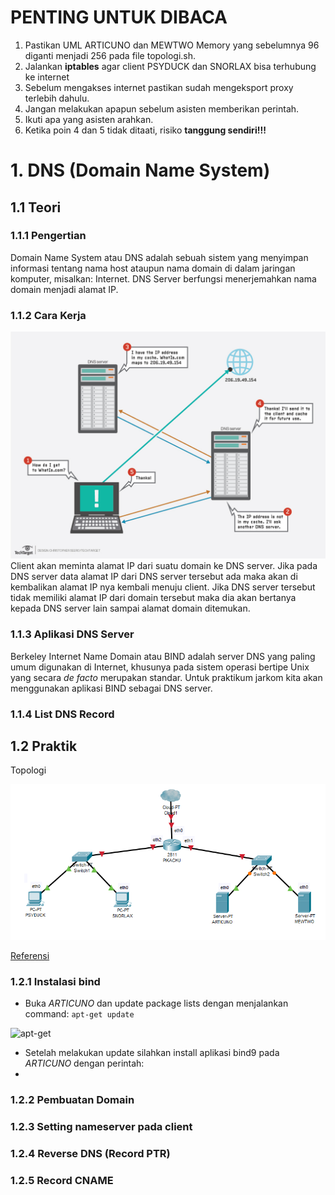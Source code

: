 # PENTING UNTUK DIBACA
1. Pastikan UML ARTICUNO dan MEWTWO Memory yang sebelumnya 96 diganti menjadi 256 pada file topologi.sh.
2. Jalankan **iptables** agar client PSYDUCK dan SNORLAX bisa terhubung ke internet
3. Sebelum mengakses internet pastikan sudah mengeksport proxy terlebih dahulu.
4. Jangan melakukan apapun sebelum asisten memberikan perintah.
5. Ikuti apa yang asisten arahkan.
6. Ketika poin 4 dan 5 tidak ditaati, risiko **tanggung sendiri!!!**

# 1. DNS (Domain Name System)
## 1.1 Teori
### 1.1.1 Pengertian
Domain Name System atau DNS adalah sebuah sistem yang menyimpan informasi tentang nama host ataupun nama domain di dalam jaringan komputer, misalkan: Internet. DNS Server berfungsi menerjemahkan nama domain menjadi alamat IP.
### 1.1.2 Cara Kerja
![CaraKerja](Gambar/CaraKerja.jpg)
Client akan meminta alamat IP dari suatu domain ke DNS server. Jika pada DNS server data alamat IP dari DNS server tersebut ada maka akan di kembalikan alamat IP nya kembali menuju client. Jika DNS server tersebut tidak memiliki alamat IP dari domain tersebut maka dia akan bertanya kepada DNS server lain sampai alamat domain ditemukan.
### 1.1.3 Aplikasi DNS Server
Berkeley Internet Name Domain atau BIND adalah server DNS yang paling umum digunakan di Internet, khusunya pada sistem operasi bertipe Unix yang secara *de facto* merupakan standar. Untuk praktikum jarkom kita akan menggunakan aplikasi BIND sebagai DNS server.
### 1.1.4 List DNS Record

## 1.2 Praktik
Topologi


![topologi](Gambar/Topologi.png)


[Referensi](https://github.com/afrchmdi/Jarkom-Modul-Pengenalan-UML)
### 1.2.1 Instalasi bind

 - Buka *ARTICUNO* dan update package lists dengan menjalankan command: 
 `apt-get update`

![apt-get](Gambar/get-update)

 - Setelah melakukan update silahkan install aplikasi bind9 pada *ARTICUNO* dengan perintah:
 -

### 1.2.2 Pembuatan Domain

### 1.2.3 Setting nameserver pada client

### 1.2.4 Reverse DNS (Record PTR)

### 1.2.5 Record CNAME
<!--stackedit_data:
eyJoaXN0b3J5IjpbLTQzODY5NTc3OSwxNjU2ODg0Njg5LDExMz
M1NDA5MzAsMzUxNTIyMjQ0LC0xMDQ2ODM2NTQ2LDQyMDI3NDg4
NywtNjY5MTc3Mzg3LDE1OTE5MTE2NjVdfQ==
-->